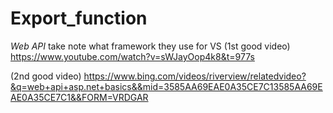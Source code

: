 # Export_function

*Web API* take note what framework they use for VS
(1st good video) https://www.youtube.com/watch?v=sWJayOop4k8&t=977s

(2nd good video) https://www.bing.com/videos/riverview/relatedvideo?&q=web+api+asp.net+basics&&mid=3585AA69EAE0A35CE7C13585AA69EAE0A35CE7C1&&FORM=VRDGAR
